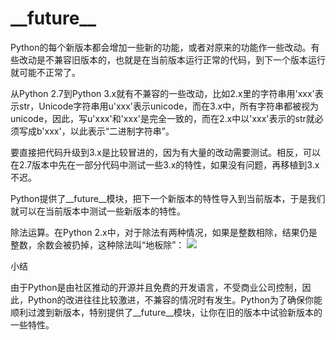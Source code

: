 # \_\_future__ #
Python的每个新版本都会增加一些新的功能，或者对原来的功能作一些改动。有些改动是不兼容旧版本的，也就是在当前版本运行正常的代码，到下一个版本运行就可能不正常了。

从Python 2.7到Python 3.x就有不兼容的一些改动，比如2.x里的字符串用'xxx'表示str，Unicode字符串用u'xxx'表示unicode，而在3.x中，所有字符串都被视为unicode，因此，写u'xxx'和'xxx'是完全一致的，而在2.x中以'xxx'表示的str就必须写成b'xxx'，以此表示“二进制字符串”。

要直接把代码升级到3.x是比较冒进的，因为有大量的改动需要测试。相反，可以在2.7版本中先在一部分代码中测试一些3.x的特性，如果没有问题，再移植到3.x不迟。

Python提供了__future__模块，把下一个新版本的特性导入到当前版本，于是我们就可以在当前版本中测试一些新版本的特性。

除法运算。在Python 2.x中，对于除法有两种情况，如果是整数相除，结果仍是整数，余数会被扔掉，这种除法叫“地板除”：
![](http://i.imgur.com/d3fOdSf.png)

小结

由于Python是由社区推动的开源并且免费的开发语言，不受商业公司控制，因此，Python的改进往往比较激进，不兼容的情况时有发生。Python为了确保你能顺利过渡到新版本，特别提供了__future__模块，让你在旧的版本中试验新版本的一些特性。